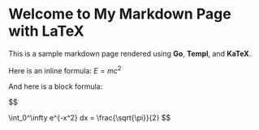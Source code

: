 # Welcome to My Markdown Page with LaTeX

This is a sample markdown page rendered using **Go**, **Templ**, and **KaTeX**.

Here is an inline formula: $E = mc^2$

And here is a block formula:

$$

\int_0^\infty e^{-x^2} dx = \frac{\sqrt{\pi}}{2}
$$
